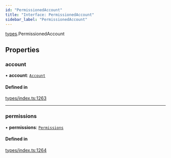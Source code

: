 ```yaml
---
id: "PermissionedAccount"
title: "Interface: PermissionedAccount"
sidebar_label: "PermissionedAccount"
---
```


[types](../../../modules/Types/Types.md).PermissionedAccount

## Properties

### account

• **account**: [`Account`](../../../classes/API/Entities/Account/Account.md)

#### Defined in

[types/index.ts:1263](https://github.com/PolymeshAssociation/polymesh-sdk/blob/720afb69c/src/types/index.ts#L1263)

___

### permissions

• **permissions**: [`Permissions`](../Permissions/Permissions.md)

#### Defined in

[types/index.ts:1264](https://github.com/PolymeshAssociation/polymesh-sdk/blob/720afb69c/src/types/index.ts#L1264)
